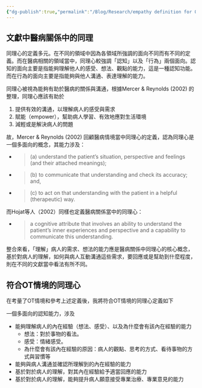 ```yaml
---
{"dg-publish":true,"permalink":"/Blog/Research/empathy definition for OT training/","title":"empathy definition for OT training","tags":["blog","empathy/course"]}
---
```



## 文獻中醫病關係中的同理

同理心的定義多元。在不同的領域中因為各領域所強調的面向不同而有不同的定義。而在醫病相關的領域當中，同理心較強調「認知」以及「行為」兩個面向。認知的面向主要是指能夠理解他人的感受、想法、觀點的能力，這是一種認知功能。而在行為的面向主要是指能夠與他人溝通、表達理解的能力。

同理心被視為能夠有助於醫病的關係與溝通，根據Mercer & Reynolds (2002) 的整理，同理心應該有助於
1. 提供有效的溝通，以理解病人的感受與需求
2. 賦能（empower），幫助病人學習、有效地應對生活環境
3. 減輕或是解決病人的問題

故，Mercer & Reynolds (2002) 回顧醫病情境當中同理心的定義，認為同理心是一個多面向的概念，其能力涉及：
- > (a) understand the patient’s situation, perspective and feelings (and their attached meanings); 
- > (b) to communicate that understanding and check its accuracy; and, 
- > (c) to act on that understanding with the patient in a helpful (therapeutic) way.

而Hojat等人（2002）同樣也定義醫病關係當中的同理心：
- > a cognitive attribute that involves an ability to understand the patient’s inner experiences and perspective and a capability to communicate this understanding.


整合來看，「理解」病人的需求、想法的能力應是醫病關係中同理心的核心概念，基於對病人的理解，如何與病人互動溝通這些需求，要回應或是幫助到什麼程度，則在不同的文獻當中看法有所不同。

## 符合OT情境的同理心

在考量了OT情境和參考上述定義後，我將符合OT情境的同理心定義如下

一個多面向的認知能力，涉及
- 能夠理解病人的內在經驗（想法、感受）、以及為什麼會有該內在經驗的能力
    - 想法：對於事物的看法。
    - 感受：情緒感受。
    - 為什麼會有該內在經驗的原因：病人的觀點、思考的方式、看待事物的方式與習慣等
- 能夠與病人溝通並確認所理解到的內在經驗的能力
- 基於對於病人的理解，對其內在經驗給予適當回應的能力
- 基於對於病人的理解，能夠提升病人願意接受專業治療、專業意見的能力
